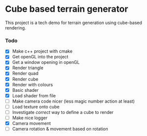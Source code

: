 # Cube based terrain generator

This project is a tech demo for terrain generation using cube-based rendering.

### Todo

- [x] Make c++ project with cmake
- [x] Get openGL into the project
- [x] Get a window opening in openGL
- [x] Render triangle
- [x] Render quad
- [x] Render cube
- [x] Render with colours
- [x] Basic shader
- [x] Load shader from file
- [ ] Make camera code nicer (less magic number action at least)
- [ ] Load texture onto cube
- [ ] Investigate _correct_ way to define a cube to render
- [ ] Make nice logger
- [x] Camera movement
- [ ] Camera rotation & movement based on rotation

